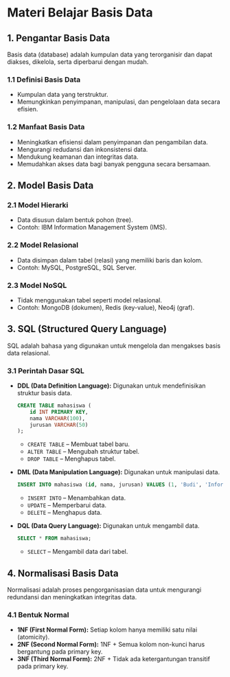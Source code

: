 # Materi Belajar Basis Data

## 1. Pengantar Basis Data
Basis data (database) adalah kumpulan data yang terorganisir dan dapat diakses, dikelola, serta diperbarui dengan mudah.

### 1.1 Definisi Basis Data
- Kumpulan data yang terstruktur.
- Memungkinkan penyimpanan, manipulasi, dan pengelolaan data secara efisien.

### 1.2 Manfaat Basis Data
- Meningkatkan efisiensi dalam penyimpanan dan pengambilan data.
- Mengurangi redudansi dan inkonsistensi data.
- Mendukung keamanan dan integritas data.
- Memudahkan akses data bagi banyak pengguna secara bersamaan.

## 2. Model Basis Data
### 2.1 Model Hierarki
- Data disusun dalam bentuk pohon (tree).
- Contoh: IBM Information Management System (IMS).

### 2.2 Model Relasional
- Data disimpan dalam tabel (relasi) yang memiliki baris dan kolom.
- Contoh: MySQL, PostgreSQL, SQL Server.

### 2.3 Model NoSQL
- Tidak menggunakan tabel seperti model relasional.
- Contoh: MongoDB (dokumen), Redis (key-value), Neo4j (graf).

## 3. SQL (Structured Query Language)
SQL adalah bahasa yang digunakan untuk mengelola dan mengakses basis data relasional.

### 3.1 Perintah Dasar SQL
- **DDL (Data Definition Language):** Digunakan untuk mendefinisikan struktur basis data.
  ```sql
  CREATE TABLE mahasiswa (
      id INT PRIMARY KEY,
      nama VARCHAR(100),
      jurusan VARCHAR(50)
  );
  ```
  - `CREATE TABLE` – Membuat tabel baru.
  - `ALTER TABLE` – Mengubah struktur tabel.
  - `DROP TABLE` – Menghapus tabel.

- **DML (Data Manipulation Language):** Digunakan untuk manipulasi data.
  ```sql
  INSERT INTO mahasiswa (id, nama, jurusan) VALUES (1, 'Budi', 'Informatika');
  ```
  - `INSERT INTO` – Menambahkan data.
  - `UPDATE` – Memperbarui data.
  - `DELETE` – Menghapus data.

- **DQL (Data Query Language):** Digunakan untuk mengambil data.
  ```sql
  SELECT * FROM mahasiswa;
  ```
  - `SELECT` – Mengambil data dari tabel.

## 4. Normalisasi Basis Data
Normalisasi adalah proses pengorganisasian data untuk mengurangi redundansi dan meningkatkan integritas data.

### 4.1 Bentuk Normal
- **1NF (First Normal Form):** Setiap kolom hanya memiliki satu nilai (atomicity).
- **2NF (Second Normal Form):** 1NF + Semua kolom non-kunci harus bergantung pada primary key.
- **3NF (Third Normal Form):** 2NF + Tidak ada ketergantungan transitif pada primary key.
